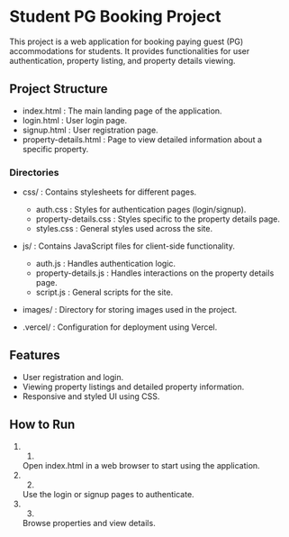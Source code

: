 # Student PG Booking Project
This project is a web application for booking paying guest (PG) accommodations for students. It provides functionalities for user authentication, property listing, and property details viewing.

## Project Structure
- index.html : The main landing page of the application.
- login.html : User login page.
- signup.html : User registration page.
- property-details.html : Page to view detailed information about a specific property.
### Directories
- css/ : Contains stylesheets for different pages.
  
  - auth.css : Styles for authentication pages (login/signup).
  - property-details.css : Styles specific to the property details page.
  - styles.css : General styles used across the site.
- js/ : Contains JavaScript files for client-side functionality.
  
  - auth.js : Handles authentication logic.
  - property-details.js : Handles interactions on the property details page.
  - script.js : General scripts for the site.
- images/ : Directory for storing images used in the project.
- .vercel/ : Configuration for deployment using Vercel.
## Features
- User registration and login.
- Viewing property listings and detailed property information.
- Responsive and styled UI using CSS.
## How to Run
1. 1.
   Open index.html in a web browser to start using the application.
2. 2.
   Use the login or signup pages to authenticate.
3. 3.
   Browse properties and view details.
